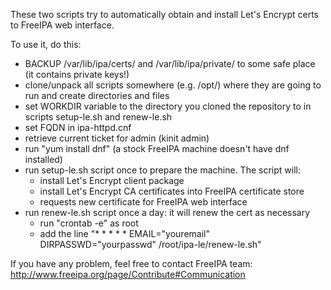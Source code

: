 These two scripts try to automatically obtain and install Let's Encrypt certs
to FreeIPA web interface.

To use it, do this:
* BACKUP /var/lib/ipa/certs/ and /var/lib/ipa/private/ to some safe place (it contains private keys!)
* clone/unpack all scripts somewhere (e.g. /opt/) where they are going to run and create directories and files
* set WORKDIR variable to the directory you cloned the repository to in scripts setup-le.sh and renew-le.sh
* set FQDN in ipa-httpd.cnf
* retrieve current ticket for admin (kinit admin)
* run "yum install dnf" (a stock FreeIPA machine doesn't have dnf installed)
* run setup-le.sh script once to prepare the machine. The script will:
  * install Let's Encrypt client package
  * install Let's Encrypt CA certificates into FreeIPA certificate store
  * requests new certificate for FreeIPA web interface
* run renew-le.sh script once a day: it will renew the cert as necessary
  * run "crontab -e" as root
  * add the line "* * * * * EMAIL="youremail" DIRPASSWD="yourpasswd" /root/ipa-le/renew-le.sh"

If you have any problem, feel free to contact FreeIPA team:
http://www.freeipa.org/page/Contribute#Communication
